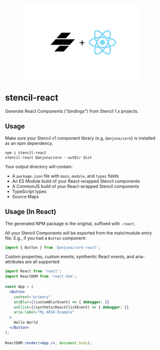 <div align="center">
  <img src="hero.png" height="250">
</div>

# stencil-react

Generate React Components ("bindings") from Stencil 1.x projects.

## Usage

Make sure your Stencil v1 component library (e.g, `@anjuna/core`) is installed as an npm dependency.

```
npm i stencil-react
stencil-react @anjuna/core --outDir dist
```

Your output directory will contain:

- A `package.json` file with `main`, `module`, and `types` fields
- An ES Module build of your React-wrapped Stencil components
- A CommonJS build of your React-wrapped Stencil components
- TypeScript types
- Source Maps

## Usage (In React)

The generated NPM package is the original, suffixed with `-react`.

All your Stencil Components will be exported from the main/module entry file. E.g., if you had a `Button` component:

```jsx
import { Button } from '@anjuna/core-react';
```

Custom properties, custom events, synthentic React events, and aria-attributes are all supported:

```jsx
import React from 'react';
import ReactDOM from 'react-dom';

const App = (
  <Button
    context="primary"
    anjBlur={(customBlurEvent) => { debugger; }}
    onClick={(syntheticReactClickEvent) => { debugger; }}
    aria-label="My ARIA Example"
  >
    Hello World
  </Button>
);

ReactDOM.render(<App />, document.body);
```
